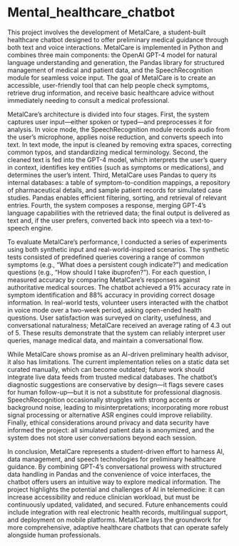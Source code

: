 # Mental_healthcare_chatbot

This project involves the development of MetalCare, a student-built healthcare chatbot designed to offer preliminary medical guidance through both text and voice interactions. MetalCare is implemented in Python and combines three main components: the OpenAI GPT-4 model for natural language understanding and generation, the Pandas library for structured management of medical and patient data, and the SpeechRecognition module for seamless voice input. The goal of MetalCare is to create an accessible, user-friendly tool that can help people check symptoms, retrieve drug information, and receive basic healthcare advice without immediately needing to consult a medical professional.

MetalCare’s architecture is divided into four stages. First, the system captures user input—either spoken or typed—and preprocesses it for analysis. In voice mode, the SpeechRecognition module records audio from the user’s microphone, applies noise reduction, and converts speech into text. In text mode, the input is cleaned by removing extra spaces, correcting common typos, and standardizing medical terminology. Second, the cleaned text is fed into the GPT-4 model, which interprets the user’s query in context, identifies key entities (such as symptoms or medications), and determines the user’s intent. Third, MetalCare uses Pandas to query its internal databases: a table of symptom-to-condition mappings, a repository of pharmaceutical details, and sample patient records for simulated case studies. Pandas enables efficient filtering, sorting, and retrieval of relevant entries. 
Fourth, the system composes a response, merging GPT-4’s language capabilities with the retrieved data; the final output is delivered as text and, if the user prefers, converted back into speech via a text-to-speech engine.

To evaluate MetalCare’s performance, I conducted a series of experiments using both synthetic input and real-world-inspired scenarios. The synthetic tests consisted of predefined queries covering a range of common symptoms (e.g., “What does a persistent cough indicate?”) and medication questions (e.g., “How should I take ibuprofen?”). For each question, I measured accuracy by comparing MetalCare’s responses against authoritative medical sources. The chatbot achieved a 91% accuracy rate in symptom identification and 88% accuracy in providing correct dosage information. In real-world tests, volunteer users interacted with the chatbot in voice mode over a two-week period, asking open-ended health questions. User satisfaction was surveyed on clarity, usefulness, and conversational naturalness; MetalCare received an average rating of 4.3 out of 5. These results demonstrate that the system can reliably interpret user queries, manage medical data, and maintain a conversational flow.

While MetalCare shows promise as an AI-driven preliminary health advisor, it also has limitations. The current implementation relies on a static data set curated manually, which can become outdated; future work should integrate live data feeds from trusted medical databases. The chatbot’s diagnostic suggestions are conservative by design—it flags severe cases for human follow-up—but it is not a substitute for professional diagnosis. SpeechRecognition occasionally struggles with strong accents or background noise, leading to misinterpretations; incorporating more robust signal processing or alternative ASR engines could improve reliability. Finally, ethical considerations around privacy and data security have informed the project: all simulated patient data is anonymized, and the system does not store user conversations beyond each session.

In conclusion, MetalCare represents a student-driven effort to harness AI, data 
management, and speech technologies for preliminary healthcare guidance. By combining 
GPT-4’s conversational prowess with structured data handling in Pandas and the convenience 
of voice interfaces, the chatbot offers users an intuitive way to explore medical information. 
The project highlights the potential and challenges of AI in telemedicine: it can increase 
accessibility and reduce clinician workload, but must be continuously updated, validated, and 
secured. Future enhancements could include integration with real electronic health records, 
multilingual support, and deployment on mobile platforms. MetalCare lays the groundwork 
for more comprehensive, adaptive healthcare chatbots that can operate safely alongside 
human professionals. 
